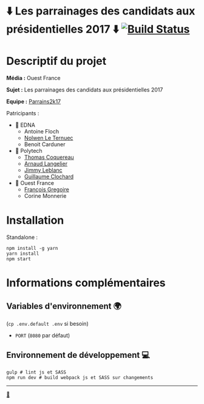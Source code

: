 ⬇️ Les parrainages des candidats aux présidentielles 2017 ⬇️  [![Build Status](https://travis-ci.org/parrains2k17/parrains2k17.github.io.svg?branch=master)](https://travis-ci.org/parrains2k17/website)
======================================================

# Descriptif du projet

**Média :** Ouest France

**Sujet :** Les parrainages des candidats aux présidentielles 2017

**Equipe :** [Parrains2k17](http://twitter.com/parrains2k17)

Patricipants :

- 🎨 EDNA
    - Antoine Floch
    - [Nolwen Le Ternuec](http://twitter.com/LeTernuecNolwen)
    - Benoit Carduner
- 🤖 Polytech
    - [Thomas Coquereau](http://twitter.com/TCoquereau)
    - [Arnaud Langelier](http://twitter.com/Arnaud_Lange)
    - [Jimmy Leblanc](http://twitter.com/jimmyleblanc_)
    - [Guillaume Clochard](http://twitter.com/GuillaumeWuip)
- 🎤 Ouest France
    - [François Gregoire](http://twitter.com/f_gregoire)
    - Corine Monnerie

# Installation

Standalone :

```
npm install -g yarn
yarn install
npm start
```

# Informations complémentaires

## Variables d'environnement 🌍
(`cp .env.default .env` si besoin)

- `PORT` (`8080` par défaut)

## Environnement de développement 💻

```
gulp # lint js et SASS
npm run dev # build webpack js et SASS sur changements
```

---

[🌌](https://www.youtube.com/watch?v=feA64wXhbjo)
